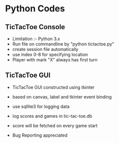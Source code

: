 # Python Codes

## TicTacToe Console

- Limitation :- Python 3.x
- Run file on commandline by "python tictactoe.py"
- create session file automatically 
- use index 0-8 for specifying location 
- Player with mark "X" always has first turn

## TicTacToe GUI

- TicTacToe GUI constructed using tkinter
- based on canvas, label and tkinter event binding
- use sqllite3 for logging data
- log scores and games in tic-tac-toe.db 
- score will be fetched on every game start

- Bug Reporting appreciated